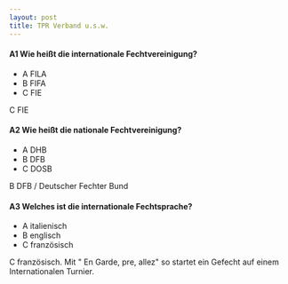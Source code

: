 ```yaml
---
layout: post
title: TPR Verband u.s.w.
---
```


#### A1 Wie heißt die internationale Fechtvereinigung? 
* A FILA
* B FIFA
* C FIE

C FIE

#### A2 Wie heißt die nationale Fechtvereinigung? 
* A DHB
* B DFB
* C DOSB

B DFB / Deutscher Fechter Bund

#### A3 Welches ist die internationale Fechtsprache? 
* A italienisch
* B englisch
* C französisch

C französisch. Mit " En Garde, pre, allez" so startet ein Gefecht auf einem Internationalen Turnier.

